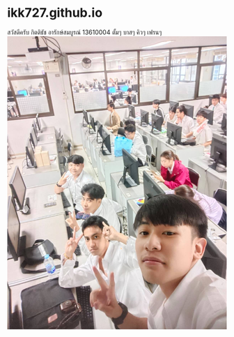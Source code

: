 # ikk727.github.io
สวัสดีครับ
กิตติธัช อารักษ์สมบูรณ์ 13610004
ตั้มๆ บาสๆ คิวๆ เฟรนๆ
![image](120134267_439906866970256_874120245649400780_n.jpg)